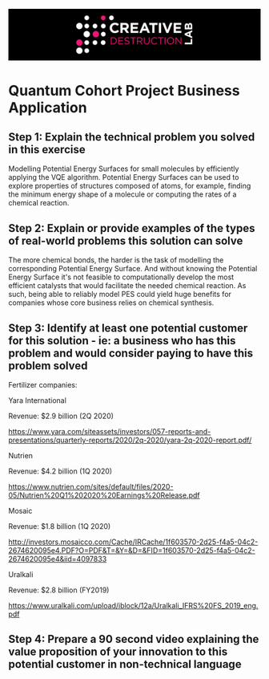 ![CDL 2020 Cohort Project](../figures/CDL_logo.jpg)
# Quantum Cohort Project Business Application


## Step 1: Explain the technical problem you solved in this exercise

Modelling Potential Energy Surfaces for small molecules by efficiently applying the VQE algorithm. Potential Energy Surfaces can be used to explore properties of structures composed of atoms, for example, finding the minimum energy shape of a molecule or computing the rates of a chemical reaction.

## Step 2: Explain or provide examples of the types of real-world problems this solution can solve

The more chemical bonds, the harder is the task of modelling the corresponding Potential Energy Surface. And without knowing the Potential Energy Surface it's not feasible to computationally develop the most efficient catalysts that would facilitate the needed chemical reaction. As such, being able to reliably model PES could yield huge benefits for companies whose core business relies on chemical synthesis.

## Step 3: Identify at least one potential customer for this solution - ie: a business who has this problem and would consider paying to have this problem solved
 
Fertilizer companies:

 Yara International

Revenue: $2.9 billion (2Q 2020)

https://www.yara.com/siteassets/investors/057-reports-and-presentations/quarterly-reports/2020/2q-2020/yara-2q-2020-report.pdf/


 Nutrien
 
 Revenue: $4.2 billion (1Q 2020)
 
 https://www.nutrien.com/sites/default/files/2020-05/Nutrien%20Q1%202020%20Earnings%20Release.pdf
 
 
 Mosaic
 
 Revenue: $1.8 billion (1Q 2020)
 
 http://investors.mosaicco.com/Cache/IRCache/1f603570-2d25-f4a5-04c2-2674620095e4.PDF?O=PDF&T=&Y=&D=&FID=1f603570-2d25-f4a5-04c2-2674620095e4&iid=4097833
 
 Uralkali
 
 Revenue: $2.8 billion (FY2019)
 
 https://www.uralkali.com/upload/iblock/12a/Uralkali_IFRS%20FS_2019_eng.pdf



## Step 4: Prepare a 90 second video explaining the value proposition of your innovation to this potential customer in non-technical language


